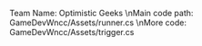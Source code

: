 Team Name: Optimistic Geeks
\nMain code path: GameDevWncc/Assets/runner.cs
\nMore code: GameDevWncc/Assets/trigger.cs
